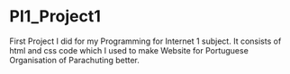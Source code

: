 # PI1_Project1
First Project I did for my Programming for Internet 1 subject. It consists of html and css code which I used to make Website for Portuguese Organisation of Parachuting better.
